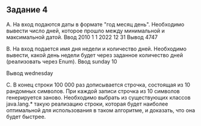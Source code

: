 Задание 4
---

A. На вход подаются даты в формате "год месяц день". Необходимо вывести число дней, которое прошло между минимальной и максимальной датой.
  Ввод
    2010 1 1
    2022 12 31
  Вывод
    4747

B. На вход подается имя дня недели и количество дней. Необходимо вывести, какой день недели будет через заданное количество дней (реализовать через Enum).
  Ввод
    sunday 10

  Вывод
    wednesday

C. В конец строки 100 000 раз дописывается строчка, состоящая из 10 рандомных символов. При каждой записи строчка из 10 символов генерируется заново. Необходимо выбрать из существующих классов java.lang.* такую реализацию строки, которая будет наиболее оптимальной для использования в таком алгоритме, и доказать, что она будет быстрее.
